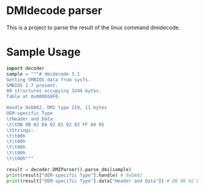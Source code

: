 DMIdecode parser
================

This is a project to parse the result of the linux command dmidecode.

Sample Usage
============

```python
import decoder
sample = """# dmidecode 3.1
Getting SMBIOS data from sysfs.
SMBIOS 2.7 present.
80 structures occupying 3244 bytes.
Table at 0x000E68F0.

Handle 0xDA02, DMI type 219, 11 bytes
OEM-specific Type
\tHeader and Data:
\t\tDB 0B 02 DA 02 01 02 03 FF 04 05
\tStrings:
\t\t00h
\t\t00h
\t\t00h
\t\t00h
\t\t00h"""

result = decoder.DMIParser().parse_dmi(sample)
print(result["OEM-specific Type"].handle) # 0xDA02
print(result["OEM-specific Type"].data["Header and Data"]) # DB 0B 02 DA 02 01 02 03 FF 04 05
```

